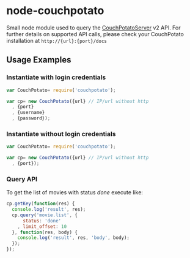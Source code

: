 # node-couchpotato

Small node module used to query the
[CouchPotatoServer](https://couchpota.to) v2 API. For further
details on supported API calls, please check your CouchPotato
installation at `http://{url}:{port}/docs`

## Usage Examples


### Instantiate with login credentials

``` javascript
var CouchPotato= require('couchpotato');

var cp= new CouchPotato({url} // IP/url without http
  , {port}
  , {username}
  , {password});

```

### Instantiate without login credentials

``` javascript
var CouchPotato= require('couchpotato');

var cp= new CouchPotato({url} // IP/url without http
  , {port});
```

### Query API

To get the list of movies with status *done* execute like:

``` javascript
cp.getKey(function(res) {
  console.log('result', res);
  cp.query('movie.list', {
      status: 'done'
    , limit_offset: 10
  }, function(res, body) {
    console.log('result', res, 'body', body);
  });
});
```

